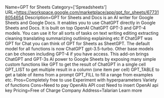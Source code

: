 Name=GPT for Sheets
Category=['Spreadsheets']
URL=https://workspace.google.com/marketplace/app/gpt_for_sheets/677318054654
Description=GPT for Sheets and Docs is an AI writer for Google Sheets and Google Docs. It enables you to use ChatGPT directly in Google Sheets and Docs. It is built on top OpenAI ChatGPT GPT-3 and GPT-4 models. You can use it for all sorts of tasks on text writing editing extracting cleaning translating summarizing outlining explaining etc If ChatGPT was GPT for Chat you can think of GPT for Sheets as SheetGPT. The default model for all functions is now ChatGPT gpt-3.5-turbo. Other base models can be chosen including GPT-4 if you have access. This add-on brings ChatGPT and GPT-3s AI power to Google Sheets by exposing many simple custom functions like GPT to get the result of ChatGPT in a single cell GPT_LIST to get multiple result in a column (one item per cell) GPT_TABLE to get a table of items from a prompt GPT_FILL to fill a range from examples etc.
Pros=Completely free to use Experiment with hyperparameters Variety of functions
Cons=Need to pay OpenAIs API cost Need to insert OpenAI api key
Pricing=Free of Charge
Company Address=Talarian Learn more
